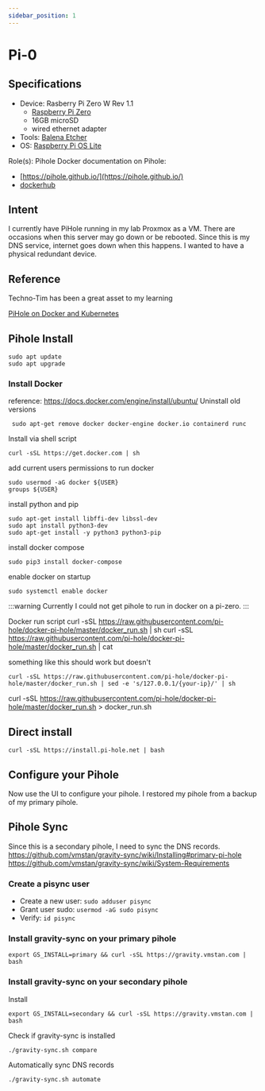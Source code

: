 ```yaml
---
sidebar_position: 1
---
```


# Pi-0

## Specifications
- Device: Rasberry Pi Zero W Rev 1.1
  - [Raspberry Pi Zero](https://smile.amazon.com/gp/product/B072N3X39J)
  - 16GB microSD
  - wired ethernet adapter
- Tools: [Balena Etcher](https://www.balena.io/etcher/)
- OS: [Raspberry Pi OS Lite](https://www.raspberrypi.org/software/operating-systems/)

Role(s): Pihole
Docker documentation on Pihole: 
- [https://pihole.github.io/](https://pihole.github.io/)
- [dockerhub](https://hub.docker.com/r/pihole/pihole/)

## Intent

I currently have PiHole running in my lab Proxmox as a VM. There are occasions when this server may go down or be rebooted. Since this is my DNS service, internet goes down when this happens. I wanted to have a physical redundant device.

## Reference

Techno-Tim has been a great asset to my learning

[PiHole on Docker and Kubernetes](https://techno-tim.github.io/posts/pihole-containerized/)

## Pihole Install

```shell
sudo apt update
sudo apt upgrade
```

### Install Docker
reference: <https://docs.docker.com/engine/install/ubuntu/>
Uninstall old versions
```shell
 sudo apt-get remove docker docker-engine docker.io containerd runc
 ```

Install via shell script
```shell
curl -sSL https://get.docker.com | sh
```

add current users permissions to run docker
```shell
sudo usermod -aG docker ${USER}
groups ${USER}
```
install python and pip
```shell
sudo apt-get install libffi-dev libssl-dev
sudo apt install python3-dev
sudo apt-get install -y python3 python3-pip
```
install docker compose
```shell
sudo pip3 install docker-compose
```

enable docker on startup
```shell
sudo systemctl enable docker
```

:::warning
Currently I could not get pihole to run in docker on a pi-zero.
:::

Docker run script
curl -sSL https://raw.githubusercontent.com/pi-hole/docker-pi-hole/master/docker_run.sh | sh
curl -sSL https://raw.githubusercontent.com/pi-hole/docker-pi-hole/master/docker_run.sh | cat

something like this should work but doesn't
```shell
curl -sSL https://raw.githubusercontent.com/pi-hole/docker-pi-hole/master/docker_run.sh | sed -e 's/127.0.0.1/{your-ip}/' | sh
```

curl -sSL https://raw.githubusercontent.com/pi-hole/docker-pi-hole/master/docker_run.sh > docker_run.sh

## Direct install 
```shell
curl -sSL https://install.pi-hole.net | bash
```

## Configure your Pihole

Now use the UI to configure your pihole. I restored my pihole from a backup of my primary pihole.

## Pihole Sync

Since this is a secondary pihole, I need to sync the DNS records.
<https://github.com/vmstan/gravity-sync/wiki/Installing#primary-pi-hole>
<https://github.com/vmstan/gravity-sync/wiki/System-Requirements>

### Create a pisync user

- Create a new user: `sudo adduser pisync`
- Grant user sudo: `usermod -aG sudo pisync`
- Verify: `id pisync`

### Install gravity-sync on your primary pihole

```shell
export GS_INSTALL=primary && curl -sSL https://gravity.vmstan.com | bash
```

### Install gravity-sync on your secondary pihole

Install
```shell
export GS_INSTALL=secondary && curl -sSL https://gravity.vmstan.com | bash
```

Check if gravity-sync is installed
```shell
./gravity-sync.sh compare
```

Automatically sync DNS records
```shell  
./gravity-sync.sh automate 
```
